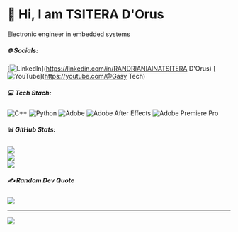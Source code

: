 #  💫 Hi, I am TSITERA D'Orus
Electronic engineer  in embedded systems


##### 🌐 Socials:
[![LinkedIn](https://img.shields.io/badge/LinkedIn-%230077B5.svg?logo=linkedin&logoColor=white)](https://linkedin.com/in/RANDRIANIAINATSITERA D'Orus) [![YouTube](https://img.shields.io/badge/YouTube-%23FF0000.svg?logo=YouTube&logoColor=white)](https://youtube.com/@Gasy Tech) 

##### 💻 Tech Stach:
![C++](https://img.shields.io/badge/c++-%2300599C.svg?style=for-the-badge&logo=c%2B%2B&logoColor=white) ![Python](https://img.shields.io/badge/python-3670A0?style=for-the-badge&logo=python&logoColor=ffdd54) ![Adobe](https://img.shields.io/badge/adobe-%23FF0000.svg?style=for-the-badge&logo=adobe&logoColor=white) ![Adobe After Effects](https://img.shields.io/badge/Adobe%20After%20Effects-9999FF.svg?style=for-the-badge&logo=Adobe%20After%20Effects&logoColor=white) ![Adobe Premiere Pro](https://img.shields.io/badge/Adobe%20Premiere%20Pro-9999FF.svg?style=for-the-badge&logo=Adobe%20Premiere%20Pro&logoColor=white)

##### 📊 GitHub Stats:
![](https://github-readme-stats.vercel.app/api?username=dorusrdt&theme=dark&hide_border=false&include_all_commits=true&count_private=true)<br/>
![](https://github-readme-streak-stats.herokuapp.com/?user=dorusrdt&theme=dark&hide_border=false)<br/>
![](https://github-readme-stats.vercel.app/api/top-langs/?username=dorusrdt&theme=dark&hide_border=false&include_all_commits=true&count_private=true&layout=compact)

##### ✍️ Random Dev Quote
![](https://quotes-github-readme.vercel.app/api?type=horizontal&theme=radical)

---
[![](https://visitcount.itsvg.in/api?id=dorusrdt&icon=0&color=0)](https://visitcount.itsvg.in)

<!-- Proudly created with GPRM ( https://gprm.itsvg.in ) -->
